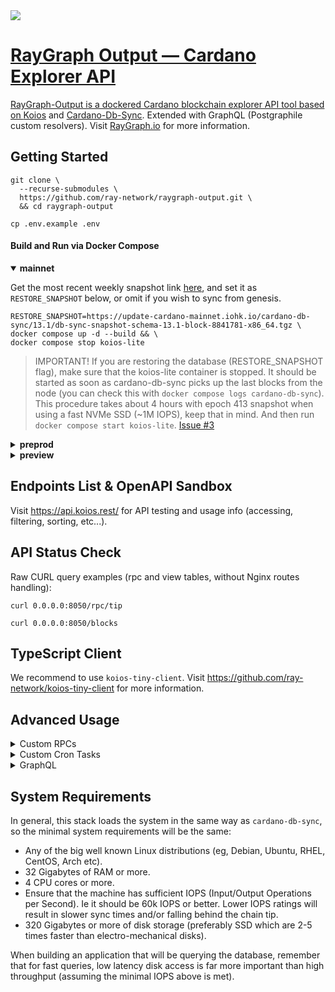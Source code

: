 <a href="https://discord.gg/WhZmm46APN">
  <img src="https://img.shields.io/discord/852538978946383893?label=Discord&style=for-the-badge"
</a>
  
# RayGraph Output — Cardano Explorer API

RayGraph-Output is a dockered Cardano blockchain explorer API tool based on [Koios](https://koios.rest) and [Cardano-Db-Sync](https://github.com/input-output-hk/cardano-db-sync). Extended with GraphQL (Postgraphile custom resolvers). Visit [RayGraph.io](https://raygraph.io) for more information.

## Getting Started

``` console
git clone \
  --recurse-submodules \
  https://github.com/ray-network/raygraph-output.git \
  && cd raygraph-output
```
``` console
cp .env.example .env
```
  
#### Build and Run via Docker Compose
  
<details open>
  <summary><b>mainnet</b></summary>

Get the most recent weekly snapshot link [here](https://update-cardano-mainnet.iohk.io/cardano-db-sync/index.html#13.1/), and set it as `RESTORE_SNAPSHOT` below, or omit if you wish to sync from genesis.
``` console
RESTORE_SNAPSHOT=https://update-cardano-mainnet.iohk.io/cardano-db-sync/13.1/db-sync-snapshot-schema-13.1-block-8841781-x86_64.tgz \
docker compose up -d --build && \
docker compose stop koios-lite
```
  
>IMPORTANT! If you are restoring the database (RESTORE_SNAPSHOT flag), make sure that the koios-lite container is stopped. It should be started as soon as cardano-db-sync picks up the last blocks from the node (you can check this with `docker compose logs cardano-db-sync`). This procedure takes about 4 hours with epoch 413 snapshot when using a fast NVMe SSD (~1M IOPS), keep that in mind. And then run `docker compose start koios-lite`. [Issue #3](https://github.com/ray-network/raygraph-output/issues/3)
  
</details>
  
<details>
  <summary><b>preprod</b></summary>

``` console
NETWORK=preprod \
KOIOS_LITE_PORT=8051 \
SUBMITTX_PORT=8701 \
OGMIOS_PORT=1338 \
POSTGRES_PORT=5433 \
docker compose -p preprod up -d --build
```

</details>
  
<details>
  <summary><b>preview</b></summary>

``` console
NETWORK=preview \
KOIOS_LITE_PORT=8052 \
SUBMITTX_PORT=8702 \
OGMIOS_PORT=1339 \
POSTGRES_PORT=5434 \
docker compose -p preview up -d --build
```

</details>


## Endpoints List & OpenAPI Sandbox
  
Visit https://api.koios.rest/ for API testing and usage info (accessing, filtering, sorting, etc...).

## API Status Check
  
Raw CURL query examples (rpc and view tables, without Nginx routes handling):
  
``` console
curl 0.0.0.0:8050/rpc/tip
```
``` console
curl 0.0.0.0:8050/blocks
```
  
## TypeScript Client
  
We recommend to use `koios-tiny-client`. Visit https://github.com/ray-network/koios-tiny-client for more information.
  
## Advanced Usage
  
<details>
  <summary>Custom RPCs</summary>

Place the `.sql` files in the `koios-lite/rpc-extra` folder to register with Postgrest. Then rebuild the `koios-lite` container. Read more at https://postgrest.org/en/stable/references/api.html
  
</details>
 
<details>
  <summary>Custom Cron Tasks</summary>
  
Place the .sh files in `koios-lite/cron-jobs-extra` and edit the `koios-lite/cron-schedule`. Then rebuild the `koios-lite` container.
  
</details>
 
<details>
  <summary>GraphQL</summary>
  
The Ray Network team is busy with other projects, so Postgraphile graphql resolvers will be developed in the near future. Stay tuned!
  
</details>

## System Requirements
  
In general, this stack loads the system in the same way as `cardano-db-sync`, so the minimal system requirements will be the same:

* Any of the big well known Linux distributions (eg, Debian, Ubuntu, RHEL, CentOS, Arch etc).
* 32 Gigabytes of RAM or more.
* 4 CPU cores or more.
* Ensure that the machine has sufficient IOPS (Input/Output Operations per Second). Ie it should be 60k IOPS or better. Lower IOPS ratings will result in slower sync times and/or falling behind the chain tip.
* 320 Gigabytes or more of disk storage (preferably SSD which are 2-5 times faster than electro-mechanical disks).
  
When building an application that will be querying the database, remember that for fast queries, low latency disk access is far more important than high throughput (assuming the minimal IOPS above is met).
